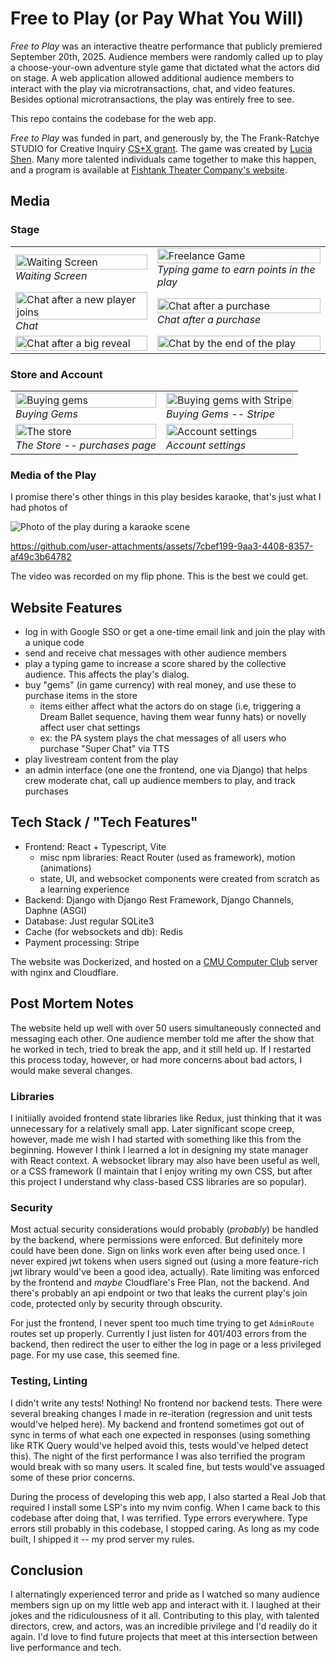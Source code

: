 # Free to Play (or Pay What You Will)

*Free to Play* was an interactive theatre performance that publicly premiered September 20th, 2025. Audience members were randomly called up to play a choose-your-own adventure style game that dictated what the actors did on stage. A web application allowed additional audience members to interact with the play via microtransactions, chat, and video features. Besides optional microtransactions, the play was entirely free to see.

This repo contains the codebase for the web app.

*Free to Play* was funded in part, and generously by, the The Frank-Ratchye STUDIO for Creative Inquiry [CS+X grant](https://studioforcreativeinquiry.org/csx-grant). The game was created by [Lucia Shen](https://luciashen.itch.io/). Many more talented individuals came together to make this happen, and a program is available at [Fishtank Theater Company's website](https://www.fishtanktheatercompany.com/free-to-play).

## Media

### Stage

<table>
  <tr>
    <td>
      <img src="media/waiting.png" alt="Waiting Screen" width="100%"/>
      <br/>
      <em>Waiting Screen</em>
    </td>
    <td>
      <img src="media/freelance.png" alt="Freelance Game" width="100%"/>
      <br/>
      <em>Typing game to earn points in the play</em>
    </td>
  </tr>
  <tr>
    <td>
      <img src="media/chat_thunderdome.png" alt="Chat after a new player joins" width="100%"/>
      <br/>
      <em>Chat</em>
    </td>
    <td>
      <img src="media/chat_streamer_pog.png" alt="Chat after a purchase" width="100%"/>
      <br/>
      <em>Chat after a purchase</em>
    </td>
  </tr>
  <tr>
    <td>
      <img src="media/chat_gun.png" alt="Chat after a big reveal" width="100%"/>
    </td>
    <td>
      <img src="media/chat_betrayal.png" alt="Chat by the end of the play" width="100%"/>
    </td>
  </tr>
</table>

### Store and Account

<table>
  <tr>
    <td>
      <img src="media/buy_gems.png" alt="Buying gems" width="100%"/>
      <br/>
      <em>Buying Gems</em>
    </td>
    <td>
      <img src="media/buy_gems_stripe.png" alt="Buying gems with Stripe" width="100%"/>
      <br/>
      <em>Buying Gems -- Stripe</em>
    </td>
  </tr>
  <tr>
    <td>
      <img src="media/store.png" alt="The store" width="100%"/>
      <br/>
      <em>The Store -- purchases page</em>
    </td>
    <td>
      <img src="media/account.png" alt="Account settings" width="100%"/>
      <br/>
      <em>Account settings</em>
    </td>
  </tr>
</table>

### Media of the Play

I promise there's other things in this play besides karaoke, that's just what I had photos of

![Photo of the play during a karaoke scene](media/karaoke.jpeg)

https://github.com/user-attachments/assets/7cbef199-9aa3-4408-8357-af49c3b64782

The video was recorded on my flip phone. This is the best we could get.

## Website Features

* log in with Google SSO or get a one-time email link and join the play with a unique code
* send and receive chat messages with other audience members
* play a typing game to increase a score shared by the collective audience. This affects the play's dialog.
* buy "gems" (in game currency) with real money, and use these to purchase items in the store
   * items either affect what the actors do on stage (i.e, triggering a Dream Ballet sequence, having them wear funny hats) or novelly affect user chat settings
   * ex: the PA system plays the chat messages of all users who purchase "Super Chat" via TTS
* play livestream content from the play
* an admin interface (one one the frontend, one via Django) that helps crew moderate chat, call up audience members to play, and track purchases

## Tech Stack / "Tech Features"

* Frontend: React + Typescript, Vite
    * misc npm libraries: React Router (used as framework), motion (animations)
    * state, UI, and websocket components were created from scratch as a learning experience
* Backend: Django with Django Rest Framework, Django Channels, Daphne (ASGI)
* Database: Just regular SQLite3
* Cache (for websockets and db): Redis
* Payment processing: Stripe

The website was Dockerized, and hosted on a [CMU Computer Club](https://www.cmucc.org/) server with nginx and Cloudflare.

## Post Mortem Notes

The website held up well with over 50 users simultaneously connected and messaging each other. One audience member told me after the show that he worked in tech, tried to break the app, and it still held up. If I restarted this process today, however, or had more concerns about bad actors, I would make several changes.

### Libraries

I initiially avoided frontend state libraries like Redux, just thinking that it was unnecessary for a relatively small app. Later significant scope creep, however, made me wish I had started with something like this from the beginning. However I think I learned a lot in designing my state manager with React context. A websocket library may also have been useful as well, or a CSS framework (I maintain that I enjoy writing my own CSS, but after this project I understand why class-based CSS libraries are so popular).

### Security

Most actual security considerations would probably (*probably*) be handled by the backend, where permissions were enforced. But definitely more could have been done. Sign on links work even after being used once. I never expired jwt tokens when users signed out (using a more feature-rich jwt library would've been a good idea, actually). Rate limiting was enforced by the frontend and *maybe* Cloudflare's Free Plan, not the backend. And there's probably an api endpoint or two that leaks the current play's join code, protected only by security through obscurity.

For just the frontend, I never spent too much time trying to get `AdminRoute` routes set up properly. Currently I just listen for 401/403 errors from the backend, then redirect the user to either the log in page or a less privileged page. For my use case, this seemed fine.

### Testing, Linting

I didn't write any tests! Nothing! No frontend nor backend tests. There were several breaking changes I made in re-iteration (regression and unit tests would've helped here). My backend and frontend sometimes got out of sync in terms of what each one expected in responses (using something like RTK Query would've helped avoid this, tests would've helped detect this). The night of the first performance I was also terrified the program would break with so many users. It scaled fine, but tests would've assuaged some of these prior concerns.

During the process of developing this web app, I also started a Real Job that required I install some LSP's into my nvim config. When I came back to this codebase after doing that, I was terrified. Type errors everywhere. Type errors still probably in this codebase, I stopped caring. As long as my code built, I shipped it -- my prod server my rules.

## Conclusion

I alternatingly experienced terror and pride as I watched so many audience members sign up on my little web app and interact with it. I laughed at their jokes and the ridiculousness of it all. Contributing to this play, with talented directors, crew, and actors, was an incredible privilege and I'd readily do it again. I'd love to find future projects that meet at this intersection between live performance and tech.
